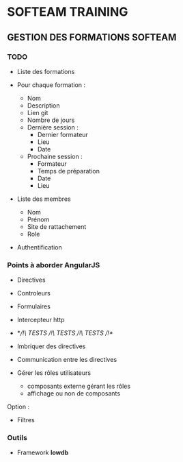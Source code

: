 # SOFTEAM TRAINING

## GESTION DES FORMATIONS SOFTEAM


### TODO

* Liste des formations

* Pour chaque formation :
	* Nom
	* Description
	* Lien git
	* Nombre de jours
	* Dernière session :
		- Dernier formateur
		- Lieu
		- Date
	* Prochaine session :
		- Formateur
		- Temps de préparation
		- Date
		- Lieu

* Liste des membres
	* Nom
	* Prénom
	* Site de rattachement
	* Role

* Authentification


### Points à aborder AngularJS

* Directives
* Controleurs
* Formulaires
* Intercepteur http


* **/!\ TESTS /!\ TESTS /!\ TESTS /!\**


* Imbriquer des directives
* Communication entre les directives
* Gérer les rôles utilisateurs
	- composants externe gérant les rôles
	- affichage ou non de composants

Option :
* Filtres


### Outils

* Framework **lowdb**